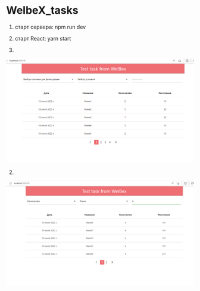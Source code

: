 # WelbeX_tasks

1) старт сервера: 
npm run dev
2) старт React: 
yarn start

1)
<img src="https://github.com/aboriskaa/WelbeX_tasks/blob/master/Screenshot_2.png" width="800">


2)
<img src="https://github.com/aboriskaa/WelbeX_tasks/blob/master/Screenshot_3.png" width="800">

